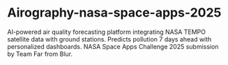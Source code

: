 # Airography-nasa-space-apps-2025
AI-powered air quality forecasting platform integrating NASA TEMPO satellite data with ground stations. Predicts pollution 7 days ahead with personalized dashboards. NASA Space Apps Challenge 2025 submission by Team Far from Blur.
